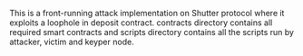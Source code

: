 This is a front-running attack implementation on Shutter protocol where it exploits a loophole in deposit contract. 
contracts directory contains all required smart contracts and scripts directory contains all the scripts run by attacker, victim and keyper node.
